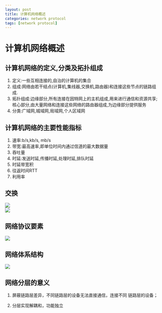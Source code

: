 ```yaml
---
layout: post
title: 计算机网络概述 
categories: network protocol
tags: [network protocol] 
---
```


# 计算机网络概述

## 计算机网络的定义,分类及拓扑组成

1.  定义:一些互相连接的,自治的计算机的集合
1.  组成:网络由若干结点(计算机,集线器,交换机,路由器)和连接这些节点的链路组成.
1.  拓扑组成:边缘部分,所有连接在因特网上的主机组成,用来进行通信和资源共享;核心部分,由大量网络和连接这些网络的路由器组成,为边缘部分提供服务
1.  分类:广域网,城域网,局域网,个人区域网

## 计算机网络的主要性能指标

1.  速率:b/s,kb/s, mb/s
1.  带宽:最高速率,即单位时间内通过信道的最大数据量
1.  吞吐量
1.  时延:发送时延,传播时延,处理时延,排队时延
1.  时延带宽积
1.  往返时间RTT
1.  利用率

## 交换

![]({{site.baseurl}}/assets/images/network_protocol_overview_01.png)	
![]({{site.baseurl}}/assets/images/network_protocol_overview_02.png)	
		
## 网络协议要素

![]({{site.baseurl}}/assets/images/network_protocol_overview_03.png)

## 网络体系结构

![]({{site.baseurl}}/assets/images/network_protocol_overview_04.png)
	
## 网络分层的意义

1.  屏蔽链路层差异，不同链路层的设备无法直接通信，连接不同
    链路层的设备；

1.  分层实现解耦和，功能独立
